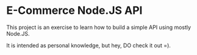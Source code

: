 # E-Commerce Node.JS API

This project is an exercise to learn how to build a simple API using mostly Node.JS.

It is intended as personal knowledge, but hey, DO check it out =).
